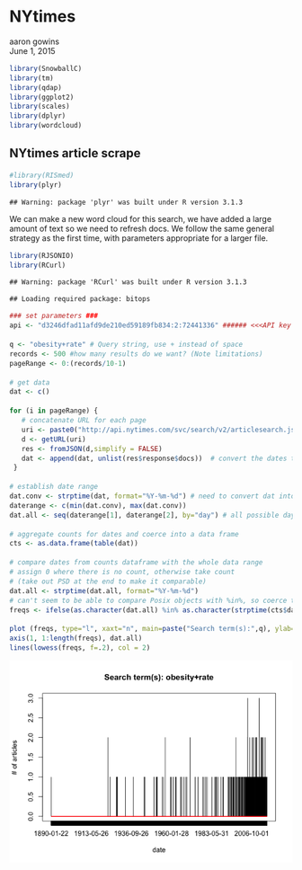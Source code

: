 # NYtimes
aaron gowins  
June 1, 2015  


```r
library(SnowballC)
library(tm)
library(qdap)
library(ggplot2)
library(scales)
library(dplyr)
library(wordcloud)
```


## NYtimes article scrape



```r
#library(RISmed)
library(plyr)
```

```
## Warning: package 'plyr' was built under R version 3.1.3
```


We can make a new word cloud for this search, we have added a large amount of text so we need to refresh docs. We follow the same general strategy as the first time, with parameters appropriate for a larger file. 

```r
library(RJSONIO)
library(RCurl)
```

```
## Warning: package 'RCurl' was built under R version 3.1.3
```

```
## Loading required package: bitops
```

```r
### set parameters ###
api <- "d3246dfad11afd9de210ed59189fb834:2:72441336" ###### <<<API key goes here!!

q <- "obesity+rate" # Query string, use + instead of space
records <- 500 #how many results do we want? (Note limitations)
pageRange <- 0:(records/10-1)

# get data 
dat <- c()

for (i in pageRange) {
   # concatenate URL for each page
   uri <- paste0("http://api.nytimes.com/svc/search/v2/articlesearch.json?q=", q, "&page=", i, "&fl=pub_date&api-key=", api)
   d <- getURL(uri)
   res <- fromJSON(d,simplify = FALSE)
   dat <- append(dat, unlist(res$response$docs))  # convert the dates to a vector and append
 }

# establish date range
dat.conv <- strptime(dat, format="%Y-%m-%d") # need to convert dat into POSIX format
daterange <- c(min(dat.conv), max(dat.conv))
dat.all <- seq(daterange[1], daterange[2], by="day") # all possible days

# aggregate counts for dates and coerce into a data frame
cts <- as.data.frame(table(dat))

# compare dates from counts dataframe with the whole data range
# assign 0 where there is no count, otherwise take count
# (take out PSD at the end to make it comparable)
dat.all <- strptime(dat.all, format="%Y-%m-%d")
# can't seem to be able to compare Posix objects with %in%, so coerce them to character for this:
freqs <- ifelse(as.character(dat.all) %in% as.character(strptime(cts$dat, format="%Y-%m-%d")), cts$Freq, 0)

plot (freqs, type="l", xaxt="n", main=paste("Search term(s):",q), ylab="# of articles", xlab="date")
axis(1, 1:length(freqs), dat.all)
lines(lowess(freqs, f=.2), col = 2)
```

![](ny_times_files/figure-html/unnamed-chunk-3-1.png) 

